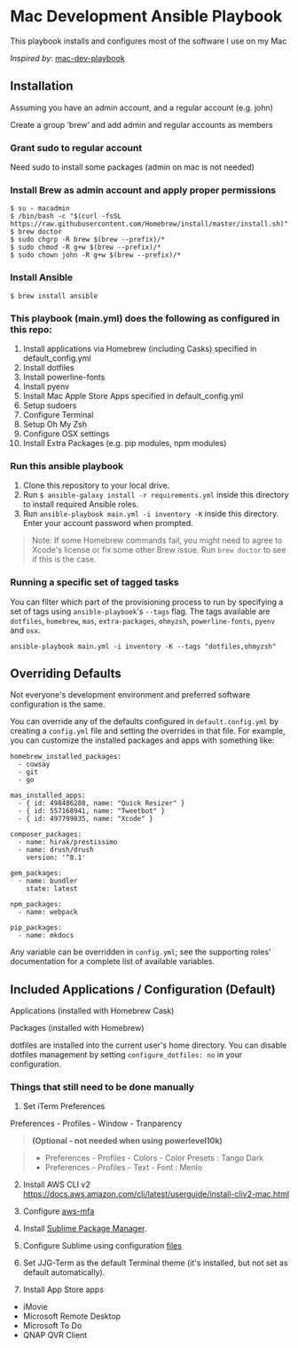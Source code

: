 # Mac Development Ansible Playbook

This playbook installs and configures most of the software I use on my Mac

*Inspired by*:
[mac-dev-playbook](https://github.com/geerlingguy/mac-dev-playbook)

## Installation

Assuming you have an admin account, and a regular account (e.g. john)

Create a group ‘brew’ and add admin and regular accounts as members

### Grant sudo to regular account
Need sudo to install some packages (admin on mac is not needed)

### Install Brew as admin account and apply proper permissions

```console
$ su - macadmin
$ /bin/bash -c "$(curl -fsSL https://raw.githubusercontent.com/Homebrew/install/master/install.sh)"
$ brew doctor
$ sudo chgrp -R brew $(brew --prefix)/*
$ sudo chmod -R g+w $(brew --prefix)/*
$ sudo chown john -R g+w $(brew --prefix)/*
```

### Install Ansible
```console
$ brew install ansible
```

### This playbook (main.yml) does the following as configured in this repo:

  1. Install applications via Homebrew (including Casks) specified in default_config.yml
  2. Install dotfiles
  3. Install powerline-fonts
  4. Install pyenv
  5. Install Mac Apple Store Apps specified in default_config.yml
  6. Setup sudoers
  7. Configure Terminal
  8. Setup Oh My Zsh
  9. Configure OSX settings
  10. Install Extra Packages (e.g. pip modules, npm modules)


### Run this ansible playbook
  1. Clone this repository to your local drive.
  2. Run `$ ansible-galaxy install -r requirements.yml` inside this directory to install required Ansible roles.
  3. Run `ansible-playbook main.yml -i inventory -K` inside this directory. Enter your account password when prompted.

> Note: If some Homebrew commands fail, you might need to agree to Xcode's license or fix some other Brew issue. Run `brew doctor` to see if this is the case.

### Running a specific set of tagged tasks

You can filter which part of the provisioning process to run by specifying a set of tags using `ansible-playbook`'s `--tags` flag. The tags available are `dotfiles`, `homebrew`, `mas`, `extra-packages`, `ohmyzsh`, `powerline-fonts`, `pyenv` and `osx`.

    ansible-playbook main.yml -i inventory -K --tags "dotfiles,ohmyzsh"

## Overriding Defaults

Not everyone's development environment and preferred software configuration is the same.

You can override any of the defaults configured in `default.config.yml` by creating a `config.yml` file and setting the overrides in that file. For example, you can customize the installed packages and apps with something like:

    homebrew_installed_packages:
      - cowsay
      - git
      - go
    
    mas_installed_apps:
      - { id: 498486288, name: "Quick Resizer" }
      - { id: 557168941, name: "Tweetbot" }
      - { id: 497799835, name: "Xcode" }
    
    composer_packages:
      - name: hirak/prestissimo
      - name: drush/drush
        version: '^8.1'
    
    gem_packages:
      - name: bundler
        state: latest
    
    npm_packages:
      - name: webpack
    
    pip_packages:
      - name: mkdocs

Any variable can be overridden in `config.yml`; see the supporting roles' documentation for a complete list of available variables.

## Included Applications / Configuration (Default)

Applications (installed with Homebrew Cask)

Packages (installed with Homebrew)

 dotfiles are installed into the current user's home directory. You can disable dotfiles management by setting `configure_dotfiles: no` in your configuration.


### Things that still need to be done manually

1. Set iTerm Preferences

Preferences - Profiles - Window - Tranparency

> **(Optional - not needed when using powerlevel10k)**

> - Preferences - Profiles - Colors - Color Presets : Tango Dark
> - Preferences - Profiles - Text - Font : Menlo
 

2. Install AWS CLI v2
https://docs.aws.amazon.com/cli/latest/userguide/install-cliv2-mac.html

3. Configure [aws-mfa](https://docs.aws.amazon.com/IAM/latest/UserGuide/id_credentials_mfa.html)

4. Install [Sublime Package Manager](http://sublime.wbond.net/installation).

5. Configure Sublime using configuration [files](./files/sublime/Library/Packages/User/)

6. Set JJG-Term as the default Terminal theme (it's installed, but not set as default automatically).

7. Install App Store apps

 - iMovie
 - Microsoft Remote Desktop
 - Microsoft To Do
 - QNAP QVR Client




